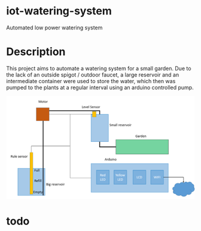 # iot-watering-system
Automated low power watering system 

# Description
This project aims to automate a watering system for a small garden.
Due to the lack of an outside spigot / outdoor faucet, a large 
reservoir and an intermediate container were used to store the water,
which then was pumped to the plants at a regular interval using
an arduino controlled pump.  

![Block diagram](https://github.com/vtolenti89/iot-watering-system/blob/master/Docs/block_diagram.png)

# todo


